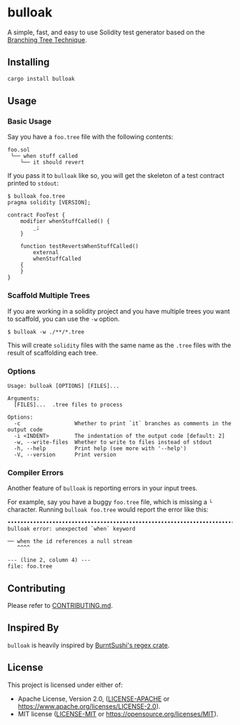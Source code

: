 # bulloak

A simple, fast, and easy to use Solidity test generator based on the
[Branching Tree Technique](https://twitter.com/PaulRBerg/status/1679914755014942720?s=20).

## Installing

```bash
cargo install bulloak
```

## Usage

### Basic Usage

Say you have a `foo.tree` file with the following contents:

```text
foo.sol
 └── when stuff called
    └── it should revert
```

If you pass it to `bulloak` like so, you will get the skeleton
of a test contract printed to `stdout`:

```
$ bulloak foo.tree
pragma solidity [VERSION];

contract FooTest {
    modifier whenStuffCalled() {
        _;
    }

    function testRevertsWhenStuffCalled()
        external
        whenStuffCalled
    {
    }
}
```

### Scaffold Multiple Trees

If you are working in a solidity project and you have
multiple trees you want to scaffold, you can use the `-w` option.

```
$ bulloak -w ./**/*.tree
```

This will create `solidity` files with the same name as the `.tree`
files with the result of scaffolding each tree.

### Options

```
Usage: bulloak [OPTIONS] [FILES]...

Arguments:
  [FILES]...  .tree files to process

Options:
  -c                 Whether to print `it` branches as comments in the output code
  -i <INDENT>        The indentation of the output code [default: 2]
  -w, --write-files  Whether to write to files instead of stdout
  -h, --help         Print help (see more with '--help')
  -V, --version      Print version
```

### Compiler Errors

Another feature of `bulloak` is reporting errors in your input trees.

For example, say you have a buggy `foo.tree` file, which is missing a
`└` character. Running `bulloak foo.tree` would report the error like this:

```
•••••••••••••••••••••••••••••••••••••••••••••••••••••••••••••••••••••••••••••••
bulloak error: unexpected `when` keyword

── when the id references a null stream
   ^^^^

--- (line 2, column 4) ---
file: foo.tree
```

## Contributing

Please refer to [CONTRIBUTING.md](./CONTRIBUTING.md).

## Inspired By

`bulloak` is heavily inspired by [BurntSushi's regex crate](https://github.com/rust-lang/regex).

## License

This project is licensed under either of:

* Apache License, Version 2.0, ([LICENSE-APACHE](LICENSE-APACHE) or https://www.apache.org/licenses/LICENSE-2.0).
* MIT license ([LICENSE-MIT](LICENSE-MIT) or https://opensource.org/licenses/MIT).

